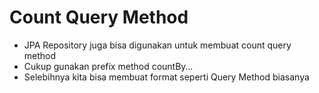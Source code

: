 # Count Query Method
* JPA Repository juga bisa digunakan untuk membuat count query method
* Cukup gunakan prefix method countBy… 
* Selebihnya kita bisa membuat format seperti Query Method biasanya
